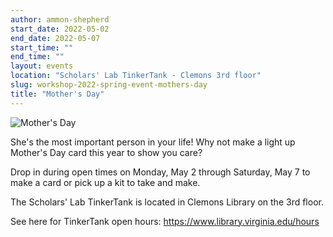 ```yaml
---
author: ammon-shepherd
start_date: 2022-05-02
end_date: 2022-05-07
start_time: ""
end_time: ""
layout: events
location: "Scholars' Lab TinkerTank - Clemons 3rd floor"
slug: workshop-2022-spring-event-mothers-day
title: "Mother's Day"
---
```


![Mother's Day](/assets/post-media/workshops/mothers-day.gif)

She's the most important person in your life! Why not make a light up Mother's Day card this year to show you care?

Drop in during open times on Monday, May 2 through Saturday, May 7 to make a card or pick up a kit to take and make.

The Scholars' Lab TinkerTank is located in Clemons Library on the 3rd floor.

See here for TinkerTank open hours: <a href="https://www.library.virginia.edu/hours">https://www.library.virginia.edu/hours</a>
